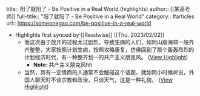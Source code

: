 title:: 阳了就阳了 - Be Positive in a Real World (highlights)
author:: [[某高老师]]
full-title:: "阳了就阳了 - Be Positive in a Real World"
category:: #articles
url:: https://someonegao.com/be-positive-in-a-real-world

- Highlights first synced by [[Readwise]] [[Thu, 2023/02/02]]
	- 而这次由于放开的过程太过剧烈，导致生病的人们，如同山崩海啸一般齐齐整整，大家按照计划生病，按照攻略康复，仿佛回到了那个轰轰烈烈的计划经济时代，有一种整齐划一的共产主义朋克风。 ([View Highlight](https://read.readwise.io/read/01gr8cysks4e4pvnfwb9gbe3jz))
		- **Note**: 共产主义朋克风hh
	- 当然，具有一定情商的人通常不会触碰这个话题，就如同小时候听说，外国人聊天时不谈宗教和政治，只谈天气，这是一种礼貌。 ([View Highlight](https://read.readwise.io/read/01gr8d14b0p4hr90zzwxp242kx))
